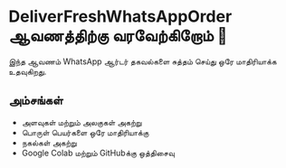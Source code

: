 # DeliverFreshWhatsAppOrder ஆவணத்திற்கு வரவேற்கிறோம் 🙌

இந்த ஆவணம் WhatsApp ஆர்டர் தகவல்களை சுத்தம் செய்து ஒரே மாதிரியாக்க உதவுகிறது.

## அம்சங்கள்
- அளவுகள் மற்றும் அலகுகள் அகற்று
- பொருள் பெயர்களை ஒரே மாதிரியாக்கு
- நகல்கள் அகற்று
- Google Colab மற்றும் GitHubக்கு ஒத்திசைவு


